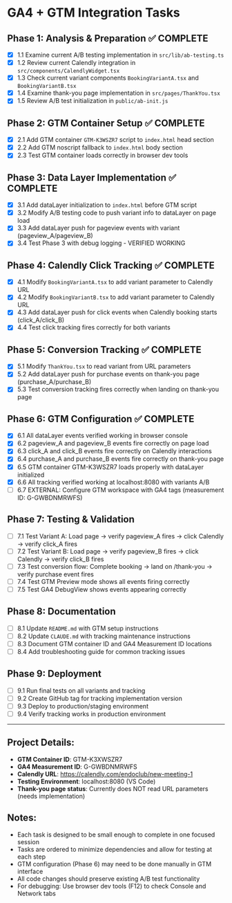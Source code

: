 # GA4 + GTM Integration Tasks

## Phase 1: Analysis & Preparation ✅ COMPLETE
- [x] 1.1 Examine current A/B testing implementation in `src/lib/ab-testing.ts`
- [x] 1.2 Review current Calendly integration in `src/components/CalendlyWidget.tsx`
- [x] 1.3 Check current variant components `BookingVariantA.tsx` and `BookingVariantB.tsx`
- [x] 1.4 Examine thank-you page implementation in `src/pages/ThankYou.tsx`
- [x] 1.5 Review A/B test initialization in `public/ab-init.js`

## Phase 2: GTM Container Setup ✅ COMPLETE
- [x] 2.1 Add GTM container `GTM-K3WSZR7` script to `index.html` head section
- [x] 2.2 Add GTM noscript fallback to `index.html` body section
- [x] 2.3 Test GTM container loads correctly in browser dev tools

## Phase 3: Data Layer Implementation ✅ COMPLETE
- [x] 3.1 Add dataLayer initialization to `index.html` before GTM script
- [x] 3.2 Modify A/B testing code to push variant info to dataLayer on page load
- [x] 3.3 Add dataLayer push for pageview events with variant (pageview_A/pageview_B)
- [x] 3.4 Test Phase 3 with debug logging - VERIFIED WORKING

## Phase 4: Calendly Click Tracking ✅ COMPLETE
- [x] 4.1 Modify `BookingVariantA.tsx` to add variant parameter to Calendly URL
- [x] 4.2 Modify `BookingVariantB.tsx` to add variant parameter to Calendly URL  
- [x] 4.3 Add dataLayer push for click events when Calendly booking starts (click_A/click_B)
- [x] 4.4 Test click tracking fires correctly for both variants

## Phase 5: Conversion Tracking ✅ COMPLETE
- [x] 5.1 Modify `ThankYou.tsx` to read variant from URL parameters
- [x] 5.2 Add dataLayer push for purchase events on thank-you page (purchase_A/purchase_B)
- [x] 5.3 Test conversion tracking fires correctly when landing on thank-you page

## Phase 6: GTM Configuration ✅ COMPLETE
- [x] 6.1 All dataLayer events verified working in browser console
- [x] 6.2 pageview_A and pageview_B events fire correctly on page load
- [x] 6.3 click_A and click_B events fire correctly on Calendly interactions  
- [x] 6.4 purchase_A and purchase_B events fire correctly on thank-you page
- [x] 6.5 GTM container GTM-K3WSZR7 loads properly with dataLayer initialized
- [x] 6.6 All tracking verified working at localhost:8080 with variants A/B
- [ ] 6.7 EXTERNAL: Configure GTM workspace with GA4 tags (measurement ID: G-GWBDNMRWFS)

## Phase 7: Testing & Validation
- [ ] 7.1 Test Variant A: Load page → verify pageview_A fires → click Calendly → verify click_A fires
- [ ] 7.2 Test Variant B: Load page → verify pageview_B fires → click Calendly → verify click_B fires
- [ ] 7.3 Test conversion flow: Complete booking → land on /thank-you → verify purchase event fires
- [ ] 7.4 Test GTM Preview mode shows all events firing correctly
- [ ] 7.5 Test GA4 DebugView shows events appearing correctly

## Phase 8: Documentation
- [ ] 8.1 Update `README.md` with GTM setup instructions
- [ ] 8.2 Update `CLAUDE.md` with tracking maintenance instructions
- [ ] 8.3 Document GTM container ID and GA4 Measurement ID locations
- [ ] 8.4 Add troubleshooting guide for common tracking issues

## Phase 9: Deployment
- [ ] 9.1 Run final tests on all variants and tracking
- [ ] 9.2 Create GitHub tag for tracking implementation version
- [ ] 9.3 Deploy to production/staging environment
- [ ] 9.4 Verify tracking works in production environment

---

## Project Details:
- **GTM Container ID**: GTM-K3XWSZR7
- **GA4 Measurement ID**: G-GWBDNMRWFS  
- **Calendly URL**: https://calendly.com/endoclub/new-meeting-1
- **Testing Environment**: localhost:8080 (VS Code)
- **Thank-you page status**: Currently does NOT read URL parameters (needs implementation)

## Notes:
- Each task is designed to be small enough to complete in one focused session
- Tasks are ordered to minimize dependencies and allow for testing at each step
- GTM configuration (Phase 6) may need to be done manually in GTM interface
- All code changes should preserve existing A/B test functionality
- For debugging: Use browser dev tools (F12) to check Console and Network tabs